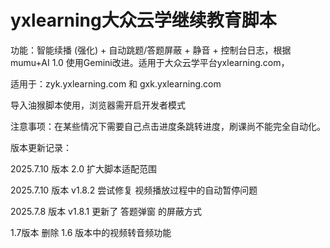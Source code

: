 # yxlearning大众云学继续教育脚本

功能：智能续播 (强化) + 自动跳题/答题屏蔽 + 静音 + 控制台日志，根据mumu+AI 1.0 使用Gemini改进。适用于大众云学平台yxlearning.com，

适用于：zyk.yxlearning.com   和    gxk.yxlearning.com

导入油猴脚本使用，浏览器需开启开发者模式

注意事项：在某些情况下需要自己点击进度条跳转进度，刷课尚不能完全自动化。

版本更新记录：

2025.7.10 版本 2.0 扩大脚本适配范围

2025.7.10 版本	v1.8.2	尝试修复 视频播放过程中的自动暂停问题

2025.7.8 版本	v1.8.1	更新了 答题弹窗 的屏蔽方式

1.7版本 删除 1.6 版本中的视频转音频功能

